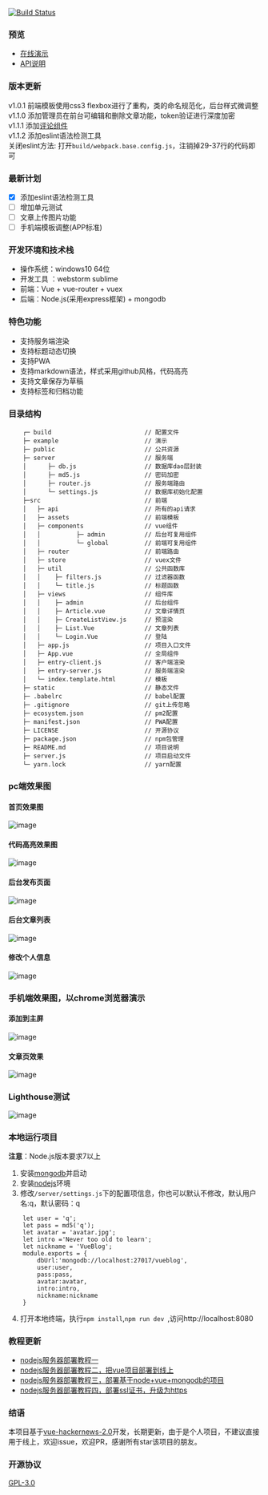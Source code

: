 <a href="https://travis-ci.org/wmui/vueblog"><img src="https://travis-ci.org/wmui/vueblog.svg?branch=master" alt="Build Status"></a>

### 预览
- [在线演示](https://vueblog.86886.wang)
- [API说明](https://github.com/wmui/vueblog/wiki)

### 版本更新
v1.0.1 前端模板使用css3 flexbox进行了重构，类的命名规范化，后台样式微调整     
v1.1.0 添加管理员在前台可编辑和删除文章功能，token验证进行深度加密  
v1.1.1 添加[评论组件](https://github.com/vue-blog/vb-comment)  
v1.1.2 添加eslint语法检测工具   
关闭eslint方法: 打开`build/webpack.base.config.js`，注销掉29-37行的代码即可 

### 最新计划
- [X] 添加eslint语法检测工具
- [ ] 增加单元测试
- [ ] 文章上传图片功能
- [ ] 手机端模板调整(APP标准)

### 开发环境和技术栈
- 操作系统：windows10 64位
- 开发工具 ：webstorm sublime
- 前端：Vue + vue-router + vuex 
- 后端：Node.js(采用express框架) + mongodb

###  特色功能
- 支持服务端渲染
- 支持标题动态切换
- 支持PWA
- 支持markdown语法，样式采用github风格，代码高亮
- 支持文章保存为草稿
- 支持标签和归档功能

### 目录结构
```
    ┌─ build                          // 配置文件
    ├─ example                        // 演示
    ├─ public                         // 公共资源
    ├─ server                         // 服务端
    │      ├─ db.js                   // 数据库dao层封装
    │      ├─ md5.js                  // 密码加密
    │      ├─ router.js               // 服务端路由
    │      └─ settings.js             // 数据库初始化配置
    ├─src                             // 前端
    │   ├─ api                        // 所有的api请求
    │   ├─ assets                     // 前端模板
    │   ├─ components                 // vue组件
    │   │          ├─ admin           // 后台可复用组件
    │   │          └─ global          // 前端可复用组件
    │   ├─ router                     // 前端路由
    │   ├─ store                      // vuex文件
    │   ├─ util                       // 公共函数库
    │   │    ├─ filters.js            // 过滤器函数
    │   │    └─ title.js              // 标题函数
    │   ├─ views                      // 组件库
    │   │    ├─ admin                 // 后台组件
    │   │    ├─ Article.vue           // 文章详情页
    │   │    ├─ CreateListView.js     // 预渲染
    │   │    ├─ List.Vue              // 文章列表
    │   │    └─ Login.Vue             // 登陆
    │   ├─ app.js                     // 项目入口文件
    │   ├─ App.vue                    // 全局组件
    │   ├─ entry-client.js            // 客户端渲染
    │   ├─ entry-server.js            // 服务端渲染
    │   └─ index.template.html        // 模板
    ├─ static                         // 静态文件
    ├─ .babelrc                       // babel配置
    ├─ .gitignore                     // git上传忽略
    ├─ ecosystem.json                 // pm2配置
    ├─ manifest.json                  // PWA配置
    ├─ LICENSE                        // 开源协议
    ├─ package.json                   // npm包管理
    ├─ README.md                      // 项目说明
    ├─ server.js                      // 项目启动文件
    └─ yarn.lock                      // yarn配置
```

### pc端效果图 
#### 首页效果图
![image](https://github.com/wmui/vueblog/blob/master/example/demo/01.png)  
#### 代码高亮效果图
![image](https://github.com/wmui/vueblog/blob/master/example/demo/02.png)  
#### 后台发布页面
![image](https://github.com/wmui/vueblog/blob/master/example/demo/03.png)  
#### 后台文章列表
![image](https://github.com/wmui/vueblog/blob/master/example/demo/04.png)  
#### 修改个人信息
![image](https://github.com/wmui/vueblog/blob/master/example/demo/05.png)  

### 手机端效果图，以chrome浏览器演示
#### 添加到主屏
![image](https://github.com/wmui/vueblog/blob/master/example/demo/wap-01.png)
#### 文章页效果
![image](https://github.com/wmui/vueblog/blob/master/example/demo/wap-02.png)

### Lighthouse测试
![image](https://github.com/wmui/vueblog/blob/master/example/demo/g-01.png)

### 本地运行项目
**注意**：Node.js版本要求7以上  
1. 安装[mongodb](https://www.mongodb.com/download-center?jmp=nav#community)并启动
2. 安装[nodejs](https://nodejs.org/en/)环境
3. 修改`/server/settings.js`下的配置项信息，你也可以默认不修改，默认用户名:q，默认密码：q

```
    let user = 'q';
    let pass = md5('q');
    let avatar = 'avatar.jpg';
    let intro ='Never too old to learn';
    let nickname = 'VueBlog';
    module.exports = {
        dbUrl:'mongodb://localhost:27017/vueblog',
        user:user,
        pass:pass,
        avatar:avatar,
        intro:intro,
        nickname:nickname
    }
```
4. 打开本地终端，执行`npm install`,`npm run dev `,访问http://localhost:8080  

### 教程更新
- [nodejs服务器部署教程一](https://segmentfault.com/a/1190000010098126)
- [nodejs服务器部署教程二，把vue项目部署到线上](https://segmentfault.com/a/1190000010205995)
- [nodejs服务器部署教程三，部署基于node+vue+mongodb的项目](https://segmentfault.com/a/1190000010213434)
- [nodejs服务器部署教程四，部署ssl证书，升级为https](https://segmentfault.com/a/1190000010281512)

### 结语
本项目基于[vue-hackernews-2.0](https://github.com/vuejs/vue-hackernews-2.0)开发，长期更新，由于是个人项目，不建议直接用于线上，欢迎issue，欢迎PR，感谢所有star该项目的朋友。

### 开源协议
[GPL-3.0](https://choosealicense.com/licenses/gpl-3.0/)
